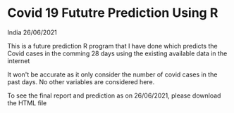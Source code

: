 # Covid 19 Fututre Prediction Using R
India 26/06/2021

This is a future prediction R program that I have done which predicts the Covid cases in the comming 28 days using the existing available data in the internet

It won't be accurate as it only consider the number of covid cases in the past days. No other variables are considered here.

To see the final report and prediction as on 26/06/2021, please download the HTML file
